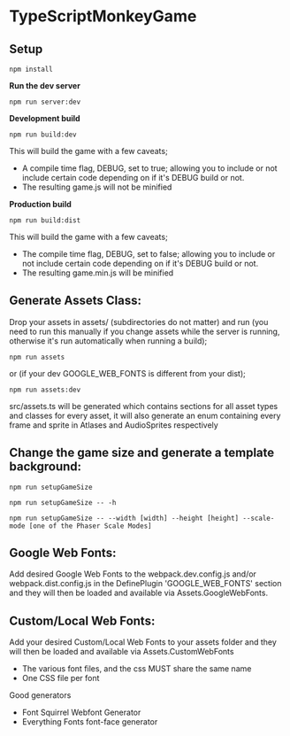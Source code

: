 # TypeScriptMonkeyGame
## Setup

`npm install`

<b>Run the dev server</b>

`npm run server:dev`

<b>Development build</b>

`npm run build:dev`

This will build the game with a few caveats;
- A compile time flag, DEBUG, set to true; allowing you to include or not include certain code depending on if it's DEBUG build or not.
- The resulting game.js will not be minified

<b>Production build</b>

`npm run build:dist`

This will build the game with a few caveats;
- The compile time flag, DEBUG, set to false; allowing you to include or not include certain code depending on if it's DEBUG build or not.
- The resulting game.min.js will be minified

## Generate Assets Class:

Drop your assets in assets/ (subdirectories do not matter) and run (you need to run this manually if you change assets while the server is running, otherwise it's run automatically when running a build);

`npm run assets`

or (if your dev GOOGLE_WEB_FONTS is different from your dist);

`npm run assets:dev`

src/assets.ts will be generated which contains sections for all asset types and classes for every asset, it will also generate an enum containing every frame and sprite in Atlases and AudioSprites respectively

## Change the game size and generate a template background:

`npm run setupGameSize`

`npm run setupGameSize -- -h`

`npm run setupGameSize -- --width [width] --height [height] --scale-mode [one of the Phaser Scale Modes]`

## Google Web Fonts:

Add desired Google Web Fonts to the webpack.dev.config.js and/or webpack.dist.config.js in the DefinePlugin 'GOOGLE_WEB_FONTS' section and they will then be loaded and available via Assets.GoogleWebFonts.

## Custom/Local Web Fonts:

Add your desired Custom/Local Web Fonts to your assets folder and they will then be loaded and available via Assets.CustomWebFonts
- The various font files, and the css MUST share the same name
- One CSS file per font

Good generators
- Font Squirrel Webfont Generator
- Everything Fonts font-face generator
